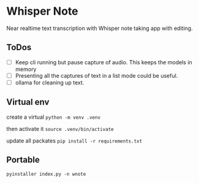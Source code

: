 # Whisper Note

Near realtime text transcription with Whisper note taking app with editing. 

## ToDos

- [ ] Keep cli running but pause capture of audio. This keeps the models in memory
- [ ] Presenting all the captures of text in a list mode could be useful.
- [ ] ollama for cleaning up text.

## Virtual env

create a virtual `python -m venv .venv`

then activate it `source .venv/bin/activate`

update all packates `pip install -r requirements.txt`

## Portable
`pyinstaller index.py -n wnote`